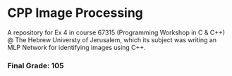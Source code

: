 # CPP Image Processing
A repository for Ex 4 in course 67315 (Programming Workshop in C & C++) @ The Hebrew Universty of Jerusalem, which its subject was writing an MLP Network for identifying images using C++.

### Final Grade: 105
